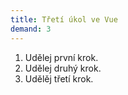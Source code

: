 ```yaml
---
title: Třetí úkol ve Vue
demand: 3
---
```


1. Udělej první krok.
1. Udělej druhý krok.
1. Udělěj třetí krok.